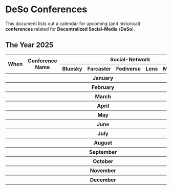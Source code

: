 # DeSo Conferences

This document lists out a calendar for upcoming (and historical) **conferences** related for **Decentralized Social-Media** (**DeSo**).

## The Year 2025

<table>
<thead>
<tr>
<th rowspan="2">When</th>
<th rowspan="2">Conference Name</th>
<th colspan="6">Social-Network</th>
</tr>
<tr>
<th>Bluesky</th>
<th>Farcaster</th>
<th>Fediverse</th>
<th>Lens</th>
<th>Matrix</th>
<th>Nostr</th>
</tr>
</thead>
<tbody>
<tr>
<th colspan="10">January</th>
</tr>
<tr>
<th colspan="10">February</th>
</tr>
<tr>
<th colspan="10">March</th>
</tr>
<tr>
<th colspan="10">April</th>
</tr>
<tr>
<th colspan="10">May</th>
</tr>
<tr>
<th colspan="10">June</th>
</tr>
<tr>
<th colspan="10">July</th>
</tr>
<tr>
<th colspan="10">August</th>
</tr>
<tr>
<th colspan="10">September</th>
</tr>
<tr>
<th colspan="10">October</th>
</tr>
<tr>
<th colspan="10">November</th>
</tr>
<tr>
<th colspan="10">December</th>
</tr>
</tbody>
</table>

